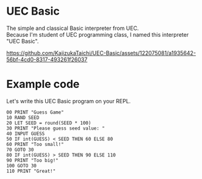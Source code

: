 # UEC Basic
The simple and classical Basic interpreter from UEC.<br>
Because I'm student of UEC programming class, I named this interpreter "UEC Basic".


https://github.com/KajizukaTaichi/UEC-Basic/assets/122075081/a1935642-56bf-4cd0-8317-493261f26037


# Example code
Let's write this UEC Basic program on your REPL.
```basic
00 PRINT "Guess Game"
10 RAND SEED
20 LET SEED = round(SEED * 100)
30 PRINT "Please guess seed value: "
40 INPUT GUESS
50 IF int(GUESS) < SEED THEN 60 ELSE 80
60 PRINT "Too small!"
70 GOTO 30
80 IF int(GUESS) > SEED THEN 90 ELSE 110
90 PRINT "Too big!"
100 GOTO 30
110 PRINT "Great!"
```
